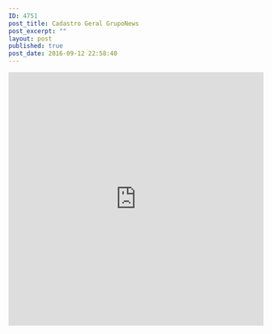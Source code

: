 ```yaml
---
ID: 4751
post_title: Cadastro Geral GrupoNews
post_excerpt: ""
layout: post
published: true
post_date: 2016-09-12 22:58:40
---
```

<iframe src="https://docs.google.com/forms/d/e/1FAIpQLSfjLf8Vk74lbyfoTAtFDIUh-NjvBvMTg--6TVDJPniwyeaazw/viewform?embedded=true" width="100%" height="500" frameborder="0" marginheight="0" marginwidth="0">Cadastre-se para receber áudios, vídeos, artigos, notícias e agilize sua inscrição para os próximos encontros.</iframe>